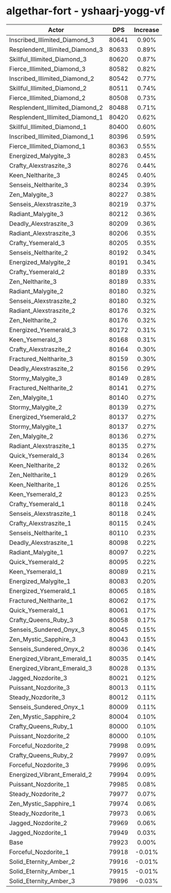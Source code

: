 # algethar-fort - yshaarj-yogg-vf
| Actor | DPS | Increase |
|---|:---:|:---:|
|Inscribed_Illimited_Diamond_3|80641|0.90%|
|Resplendent_Illimited_Diamond_3|80633|0.89%|
|Skillful_Illimited_Diamond_3|80620|0.87%|
|Fierce_Illimited_Diamond_3|80582|0.82%|
|Inscribed_Illimited_Diamond_2|80542|0.77%|
|Skillful_Illimited_Diamond_2|80511|0.74%|
|Fierce_Illimited_Diamond_2|80508|0.73%|
|Resplendent_Illimited_Diamond_2|80488|0.71%|
|Resplendent_Illimited_Diamond_1|80420|0.62%|
|Skillful_Illimited_Diamond_1|80400|0.60%|
|Inscribed_Illimited_Diamond_1|80396|0.59%|
|Fierce_Illimited_Diamond_1|80363|0.55%|
|Energized_Malygite_3|80283|0.45%|
|Crafty_Alexstraszite_3|80276|0.44%|
|Keen_Neltharite_3|80245|0.40%|
|Senseis_Neltharite_3|80234|0.39%|
|Zen_Malygite_3|80227|0.38%|
|Senseis_Alexstraszite_3|80219|0.37%|
|Radiant_Malygite_3|80212|0.36%|
|Deadly_Alexstraszite_3|80209|0.36%|
|Radiant_Alexstraszite_3|80206|0.35%|
|Crafty_Ysemerald_3|80205|0.35%|
|Senseis_Neltharite_2|80192|0.34%|
|Energized_Malygite_2|80191|0.34%|
|Crafty_Ysemerald_2|80189|0.33%|
|Zen_Neltharite_3|80189|0.33%|
|Radiant_Malygite_2|80180|0.32%|
|Senseis_Alexstraszite_2|80180|0.32%|
|Radiant_Alexstraszite_2|80176|0.32%|
|Zen_Neltharite_2|80176|0.32%|
|Energized_Ysemerald_3|80172|0.31%|
|Keen_Ysemerald_3|80168|0.31%|
|Crafty_Alexstraszite_2|80164|0.30%|
|Fractured_Neltharite_3|80159|0.30%|
|Deadly_Alexstraszite_2|80156|0.29%|
|Stormy_Malygite_3|80149|0.28%|
|Fractured_Neltharite_2|80141|0.27%|
|Zen_Malygite_1|80140|0.27%|
|Stormy_Malygite_2|80139|0.27%|
|Energized_Ysemerald_2|80137|0.27%|
|Stormy_Malygite_1|80137|0.27%|
|Zen_Malygite_2|80136|0.27%|
|Radiant_Alexstraszite_1|80135|0.27%|
|Quick_Ysemerald_3|80134|0.26%|
|Keen_Neltharite_2|80132|0.26%|
|Zen_Neltharite_1|80129|0.26%|
|Keen_Neltharite_1|80126|0.25%|
|Keen_Ysemerald_2|80123|0.25%|
|Crafty_Ysemerald_1|80118|0.24%|
|Senseis_Alexstraszite_1|80118|0.24%|
|Crafty_Alexstraszite_1|80115|0.24%|
|Senseis_Neltharite_1|80110|0.23%|
|Deadly_Alexstraszite_1|80098|0.22%|
|Radiant_Malygite_1|80097|0.22%|
|Quick_Ysemerald_2|80095|0.22%|
|Keen_Ysemerald_1|80089|0.21%|
|Energized_Malygite_1|80083|0.20%|
|Energized_Ysemerald_1|80065|0.18%|
|Fractured_Neltharite_1|80062|0.17%|
|Quick_Ysemerald_1|80061|0.17%|
|Crafty_Queens_Ruby_3|80058|0.17%|
|Senseis_Sundered_Onyx_3|80045|0.15%|
|Zen_Mystic_Sapphire_3|80043|0.15%|
|Senseis_Sundered_Onyx_2|80036|0.14%|
|Energized_Vibrant_Emerald_1|80035|0.14%|
|Energized_Vibrant_Emerald_3|80028|0.13%|
|Jagged_Nozdorite_3|80021|0.12%|
|Puissant_Nozdorite_3|80013|0.11%|
|Steady_Nozdorite_3|80012|0.11%|
|Senseis_Sundered_Onyx_1|80009|0.11%|
|Zen_Mystic_Sapphire_2|80004|0.10%|
|Crafty_Queens_Ruby_1|80000|0.10%|
|Puissant_Nozdorite_2|80000|0.10%|
|Forceful_Nozdorite_2|79998|0.09%|
|Crafty_Queens_Ruby_2|79997|0.09%|
|Forceful_Nozdorite_3|79996|0.09%|
|Energized_Vibrant_Emerald_2|79994|0.09%|
|Puissant_Nozdorite_1|79985|0.08%|
|Steady_Nozdorite_2|79977|0.07%|
|Zen_Mystic_Sapphire_1|79974|0.06%|
|Steady_Nozdorite_1|79973|0.06%|
|Jagged_Nozdorite_2|79969|0.06%|
|Jagged_Nozdorite_1|79949|0.03%|
|Base|79923|0.00%|
|Forceful_Nozdorite_1|79918|-0.01%|
|Solid_Eternity_Amber_2|79916|-0.01%|
|Solid_Eternity_Amber_1|79915|-0.01%|
|Solid_Eternity_Amber_3|79896|-0.03%|
